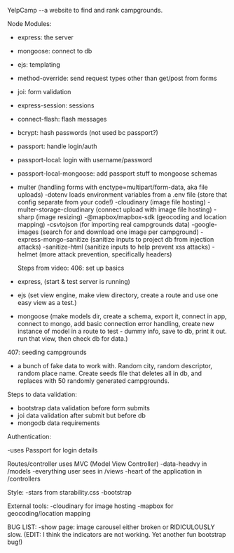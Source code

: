 YelpCamp
--a website to find and rank campgrounds.

Node Modules:

- express: the server
- mongoose: connect to db
- ejs: templating
- method-override: send request types other than get/post from forms
- joi: form validation
- express-session: sessions
- connect-flash: flash messages
- bcrypt: hash passwords (not used bc passport?)
- passport: handle login/auth
- passport-local: login with username/password
- passport-local-mongoose: add passport stuff to mongoose schemas
- multer (handling forms with enctype=multipart/form-data, aka file uploads)
  -dotenv loads environment variables from a .env file (store that config separate from your code!)
  -cloudinary (image file hosting)
  -multer-storage-cloudinary (connect upload with image file hosting)
  -sharp (image resizing)
  -@mapbox/mapbox-sdk (geocoding and location mapping)
  -csvtojson (for importing real campgrounds data)
  -google-images (search for and download one image per campground)
  -express-mongo-sanitize (sanitize inputs to project db from injection attacks)
  -sanitize-html (sanitize inputs to help prevent xss attacks)
  -helmet (more attack prevention, specifically headers)

  Steps from video:
  406: set up basics

- express, (start & test server is running)
- ejs (set view engine, make view directory, create a route and use one easy view as a test.)
- mongoose (make models dir, create a schema, export it, connect in app, connect to mongo, add basic connection error handling, create new instance of model in a route to test - dummy info, save to db, print it out. run that view, then check db for data.)

407: seeding campgrounds

- a bunch of fake data to work with. Random city, random descriptor, random place name. Create seeds file that deletes all in db, and replaces with 50 randomly generated campgrounds.

Steps to data validation:

- bootstrap data validation before form submits
- joi data validation after submit but before db
- mongodb data requirements

Authentication:

-uses Passport for login details

Routes/controller uses MVC (Model View Controller)
-data-headvy in /models
-everything user sees in /views
-heart of the application in /controllers

Style:
-stars from starability.css
-bootstrap

External tools:
-cloudinary for image hosting
-mapbox for geocoding/location mapping

BUG LIST:
-show page: image carousel either broken or RIDICULOUSLY slow. (EDIT: I think the indicators are not working. Yet another fun bootstrap bug!)
